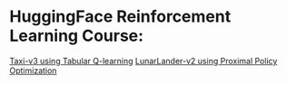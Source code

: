 # HuggingFace Reinforcement Learning Course:

[Taxi-v3 using Tabular Q-learning](Media/Qlearning-Taxi-v3.gif)
[LunarLander-v2 using Proximal Policy Optimization](Media/ppo-LunarLander-v2.gif)
